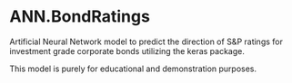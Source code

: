 # ANN.BondRatings

Artificial Neural Network model to predict the direction of S&P ratings for investment grade corporate bonds utilizing the keras package. 

This model is purely for educational and demonstration purposes.  
